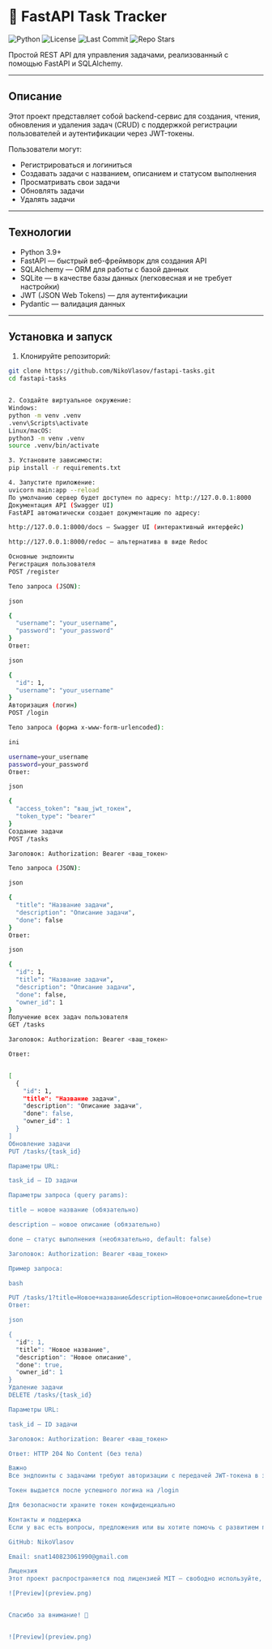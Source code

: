 # 🧠 FastAPI Task Tracker

![Python](https://img.shields.io/badge/python-3.10+-blue.svg)
![License](https://img.shields.io/github/license/NikoVlasov/fastapi-tasks)
![Last Commit](https://img.shields.io/github/last-commit/NikoVlasov/fastapi-tasks)
![Repo Stars](https://img.shields.io/github/stars/NikoVlasov/fastapi-tasks?style=social)






Простой REST API для управления задачами, реализованный с помощью FastAPI и SQLAlchemy.

---

## Описание

Этот проект представляет собой backend-сервис для создания, чтения, обновления и удаления задач (CRUD) с поддержкой регистрации пользователей и аутентификации через JWT-токены.

Пользователи могут:
- Регистрироваться и логиниться
- Создавать задачи с названием, описанием и статусом выполнения
- Просматривать свои задачи
- Обновлять задачи
- Удалять задачи

---

## Технологии

- Python 3.9+
- FastAPI — быстрый веб-фреймворк для создания API
- SQLAlchemy — ORM для работы с базой данных
- SQLite — в качестве базы данных (легковесная и не требует настройки)
- JWT (JSON Web Tokens) — для аутентификации
- Pydantic — валидация данных

---

## Установка и запуск

1. Клонируйте репозиторий:

```bash
git clone https://github.com/NikoVlasov/fastapi-tasks.git
cd fastapi-tasks


2. Создайте виртуальное окружение:
Windows:
python -m venv .venv
.venv\Scripts\activate
Linux/macOS:
python3 -m venv .venv
source .venv/bin/activate

3. Установите зависимости:
pip install -r requirements.txt

4. Запустите приложение:
uvicorn main:app --reload
По умолчанию сервер будет доступен по адресу: http://127.0.0.1:8000
Документация API (Swagger UI)
FastAPI автоматически создает документацию по адресу:

http://127.0.0.1:8000/docs — Swagger UI (интерактивный интерфейс)

http://127.0.0.1:8000/redoc — альтернатива в виде Redoc

Основные эндпоинты
Регистрация пользователя
POST /register

Тело запроса (JSON):

json

{
  "username": "your_username",
  "password": "your_password"
}
Ответ:

json

{
  "id": 1,
  "username": "your_username"
}
Авторизация (логин)
POST /login

Тело запроса (форма x-www-form-urlencoded):

ini

username=your_username
password=your_password
Ответ:

json

{
  "access_token": "ваш_jwt_токен",
  "token_type": "bearer"
}
Создание задачи
POST /tasks

Заголовок: Authorization: Bearer <ваш_токен>

Тело запроса (JSON):

json

{
  "title": "Название задачи",
  "description": "Описание задачи",
  "done": false
}
Ответ:

json

{
  "id": 1,
  "title": "Название задачи",
  "description": "Описание задачи",
  "done": false,
  "owner_id": 1
}
Получение всех задач пользователя
GET /tasks

Заголовок: Authorization: Bearer <ваш_токен>

Ответ:


[
  {
    "id": 1,
    "title": "Название задачи",
    "description": "Описание задачи",
    "done": false,
    "owner_id": 1
  }
]
Обновление задачи
PUT /tasks/{task_id}

Параметры URL:

task_id — ID задачи

Параметры запроса (query params):

title — новое название (обязательно)

description — новое описание (обязательно)

done — статус выполнения (необязательно, default: false)

Заголовок: Authorization: Bearer <ваш_токен>

Пример запроса:

bash

PUT /tasks/1?title=Новое+название&description=Новое+описание&done=true
Ответ:

json

{
  "id": 1,
  "title": "Новое название",
  "description": "Новое описание",
  "done": true,
  "owner_id": 1
}
Удаление задачи
DELETE /tasks/{task_id}

Параметры URL:

task_id — ID задачи

Заголовок: Authorization: Bearer <ваш_токен>

Ответ: HTTP 204 No Content (без тела)

Важно
Все эндпоинты с задачами требуют авторизации с передачей JWT-токена в заголовке Authorization

Токен выдается после успешного логина на /login

Для безопасности храните токен конфиденциально

Контакты и поддержка
Если у вас есть вопросы, предложения или вы хотите помочь с развитием проекта, пишите мне:

GitHub: NikoVlasov

Email: snat140823061990@gmail.com

Лицензия
Этот проект распространяется под лицензией MIT — свободно используйте, меняйте и распространяйте.

![Preview](preview.png)


Спасибо за внимание! 🚀


![Preview](preview.png)

